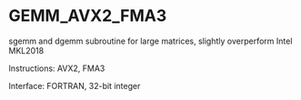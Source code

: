 # GEMM_AVX2_FMA3
sgemm and dgemm subroutine for large matrices, slightly overperform Intel MKL2018

Instructions: AVX2, FMA3

Interface: FORTRAN, 32-bit integer
